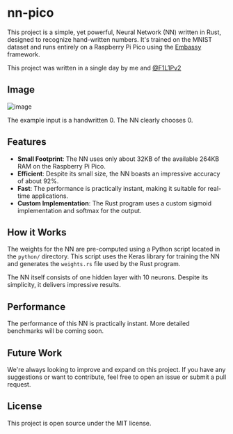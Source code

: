 # nn-pico

This project is a simple, yet powerful, Neural Network (NN) written in Rust, designed to recognize hand-written numbers. It's trained on the MNIST dataset and runs entirely on a Raspberry Pi Pico using the [Embassy](https://embassy.dev/) framework.

This project was written in a single day by me and [@F1L1Pv2](https://github.com/f1l1pv2)

## Image
![image](https://github.com/DuckyBlender/nn-pico/assets/42645784/7bb2d7c1-5349-47b8-a2af-b235a385dbab)

The example input is a handwritten 0. The NN clearly chooses 0.

## Features

- **Small Footprint**: The NN uses only about 32KB of the available 264KB RAM on the Raspberry Pi Pico.
- **Efficient**: Despite its small size, the NN boasts an impressive accuracy of about 92%.
- **Fast**: The performance is practically instant, making it suitable for real-time applications.
- **Custom Implementation**: The Rust program uses a custom sigmoid implementation and softmax for the output.

## How it Works

The weights for the NN are pre-computed using a Python script located in the `python/` directory. This script uses the Keras library for training the NN and generates the `weights.rs` file used by the Rust program.

The NN itself consists of one hidden layer with 10 neurons. Despite its simplicity, it delivers impressive results.

## Performance

The performance of this NN is practically instant. More detailed benchmarks will be coming soon.

## Future Work

We're always looking to improve and expand on this project. If you have any suggestions or want to contribute, feel free to open an issue or submit a pull request.

## License

This project is open source under the MIT license.